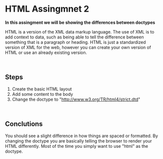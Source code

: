 # HTML Assingmnet 2

**In this assingment we will be showing the differences between doctypes**

HTML is a version of the XML data markup language. The use of XML is to add context to data, such as being able to tell the difference between something that is a paragraph or heading. HTML is just a standardized version of XML for the web, however you can create your own version of HTML or use an already existing version.

<br>

## Steps

1. Create the basic HTML layout
2. Add some content to the body
2. Change the doctype to "http://www.w3.org/TR/html4/strict.dtd"

<br>

## Conclutions

You should see a slight difference in how things are spaced or formatted. By changing the doctype you are basically telling the browser to render your HTML differently. Most of the time you simply want to use "html" as the doctype.